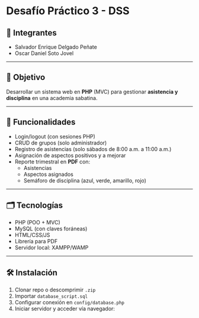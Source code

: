 # Desafío Práctico 3 - DSS

## 👥 Integrantes

- Salvador Enrique Delgado Peñate  
- Oscar Daniel Soto Jovel

---

## 🎯 Objetivo

Desarrollar un sistema web en **PHP** (MVC) para gestionar **asistencia y disciplina** en una academia sabatina.

---

## 🔧 Funcionalidades

- Login/logout (con sesiones PHP)
- CRUD de grupos (solo administrador)
- Registro de asistencias (solo sábados de 8:00 a.m. a 11:00 a.m.)
- Asignación de aspectos positivos y a mejorar
- Reporte trimestral en **PDF** con:
  - Asistencias
  - Aspectos asignados
  - Semáforo de disciplina (azul, verde, amarillo, rojo)

---

## 🗂 Tecnologías

- PHP (POO + MVC)  
- MySQL (con claves foráneas)  
- HTML/CSS/JS  
- Librería para PDF  
- Servidor local: XAMPP/WAMP

---

## 🛠 Instalación

1. Clonar repo o descomprimir `.zip`  
2. Importar `database_script.sql`  
3. Configurar conexión en `config/database.php`  
4. Iniciar servidor y acceder vía navegador:
